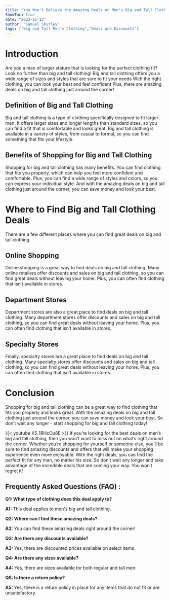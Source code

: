 ```yaml
---
title: "You Won't Believe the Amazing Deals on Men's Big and Tall Clothing Right Around the Corner!"
ShowToc: true 
date: "2022-11-12"
author: "Samuel Shurley" 
tags: ["Big and Tall Men's Clothing","Deals and Discounts"]
---
```

# Introduction 

Are you a man of larger stature that is looking for the perfect clothing fit? Look no further than big and tall clothing! Big and tall clothing offers you a wide range of sizes and styles that are sure to fit your needs With the right clothing, you can look your best and feel confident Plus, there are amazing deals on big and tall clothing just around the corner! 

## Definition of Big and Tall Clothing

Big and tall clothing is a type of clothing specifically designed to fit larger men. It offers larger sizes and longer lengths than standard sizes, so you can find a fit that is comfortable and looks great. Big and tall clothing is available in a variety of styles, from casual to formal, so you can find something that fits your lifestyle. 

## Benefits of Shopping for Big and Tall Clothing

Shopping for big and tall clothing has many benefits. You can find clothing that fits you properly, which can help you feel more confident and comfortable. Plus, you can find a wide range of styles and colors, so you can express your individual style. And with the amazing deals on big and tall clothing just around the corner, you can save money and look your best. 

# Where to Find Big and Tall Clothing Deals

There are a few different places where you can find great deals on big and tall clothing. 

## Online Shopping

Online shopping is a great way to find deals on big and tall clothing. Many online retailers offer discounts and sales on big and tall clothing, so you can find great deals without leaving your home. Plus, you can often find clothing that isn’t available in stores. 

## Department Stores

Department stores are also a great place to find deals on big and tall clothing. Many department stores offer discounts and sales on big and tall clothing, so you can find great deals without leaving your home. Plus, you can often find clothing that isn’t available in stores. 

## Specialty Stores

Finally, specialty stores are a great place to find deals on big and tall clothing. Many specialty stores offer discounts and sales on big and tall clothing, so you can find great deals without leaving your home. Plus, you can often find clothing that isn’t available in stores. 

# Conclusion 

Shopping for big and tall clothing can be a great way to find clothing that fits you properly and looks great. With the amazing deals on big and tall clothing just around the corner, you can save money and look your best. So don’t wait any longer - start shopping for big and tall clothing today!

{{< youtube K5_1RHcOu8E >}} 
If you’re looking for the best deals on men’s big and tall clothing, then you won’t want to miss out on what’s right around the corner. Whether you’re shopping for yourself or someone else, you’ll be sure to find amazing discounts and offers that will make your shopping experience even more enjoyable. With the right deals, you can find the perfect fit for any man, no matter his size. So don’t wait any longer and take advantage of the incredible deals that are coming your way. You won’t regret it!

## Frequently Asked Questions (FAQ) :
**Q1: What type of clothing does this deal apply to?**

**A1:** This deal applies to men's big and tall clothing.

**Q2: Where can I find these amazing deals?**

**A2:** You can find these amazing deals right around the corner!

**Q3: Are there any discounts available?**

**A3:** Yes, there are discounted prices available on select items.

**Q4: Are there any sizes available?**

**A4:** Yes, there are sizes available for both regular and tall men.

**Q5: Is there a return policy?**

**A5:** Yes, there is a return policy in place for any items that do not fit or are unsatisfactory.



